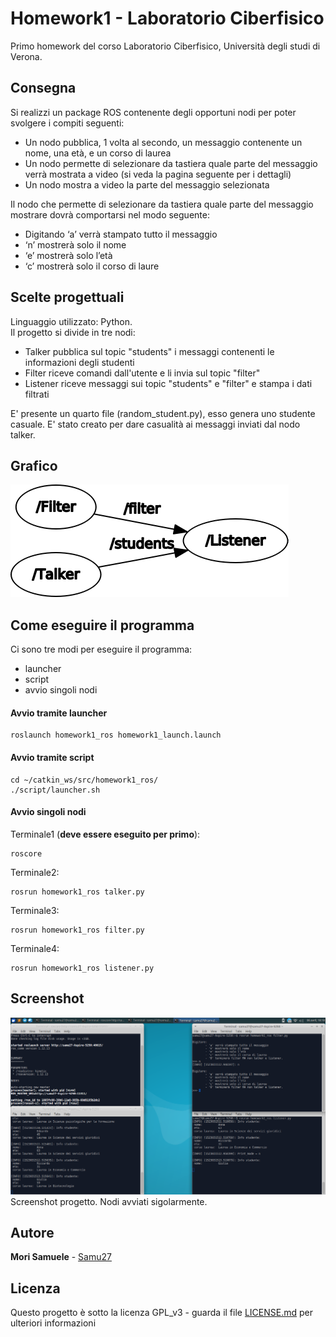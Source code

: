 # Homework1 - Laboratorio Ciberfisico

Primo homework del corso Laboratorio Ciberfisico, Università degli studi di Verona.

## Consegna

Si realizzi un package ROS contenente degli opportuni nodi per poter svolgere i compiti seguenti:
 - Un nodo pubblica, 1 volta al secondo, un messaggio contenente un nome, una età, e un corso di laurea 
 - Un nodo permette di selezionare da tastiera quale parte del messaggio verrà mostrata a video (si veda la pagina seguente per i dettagli)
 - Un nodo mostra a video la parte del messaggio selezionata

Il nodo che permette di selezionare da tastiera quale parte del messaggio mostrare dovrà comportarsi nel modo seguente:
 - Digitando ‘a’ verrà stampato tutto il messaggio
 - ‘n’ mostrerà solo il nome
 - ‘e’ mostrerà solo l’età
 - ‘c’ mostrerà solo il corso di laure

## Scelte progettuali

Linguaggio utilizzato: Python.  
Il progetto si divide in tre nodi:
 - Talker pubblica sul topic "students" i messaggi contenenti le informazioni degli studenti
 - Filter riceve comandi dall'utente e li invia sul topic "filter"
 - Listener riceve messaggi sui topic "students" e "filter" e stampa i dati filtrati  
 
E' presente un quarto file (random_student.py), esso genera uno studente casuale. E' stato creato per dare casualità ai messaggi inviati dal nodo talker.

## Grafico

![Screenshot](images/rosgraph.png)

## Come eseguire il programma

Ci sono tre modi per eseguire il programma:
 - launcher 
 - script
 - avvio singoli nodi


#### Avvio tramite launcher

```
roslaunch homework1_ros homework1_launch.launch
```

#### Avvio tramite script

```
cd ~/catkin_ws/src/homework1_ros/
./script/launcher.sh
```

#### Avvio singoli nodi

Terminale1 (**deve essere eseguito per primo**):
```
roscore
```

Terminale2:
```
rosrun homework1_ros talker.py
```

Terminale3:
```
rosrun homework1_ros filter.py
```

Terminale4:
```
rosrun homework1_ros listener.py
```

## Screenshot

![Screenshot](images/screenshot.png)
Screenshot progetto. Nodi avviati sigolarmente.

## Autore

**Mori Samuele** - [Samu27](https://github.com/Samu27)


## Licenza

Questo progetto è sotto la licenza GPL_v3 - guarda il file [LICENSE.md](LICENSE.md) per ulteriori informazioni

